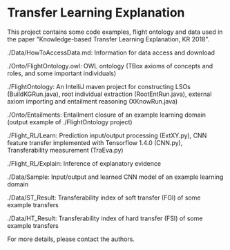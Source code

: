# Transfer Learning Explanation

This project contains some code examples, flight ontology and data used in the paper "Knowledge-based Transfer Learning Explanation, KR 2018".

./Data/HowToAccessData.md: Information for data access and download

./Onto/FlightOntology.owl: OWL ontology (TBox axioms of concepts and roles, and some important individuals)

./FlightOntology: An IntelliJ maven project for constructing LSOs (BuildKGRun.java), root individual extraction (RootEntRun.java), external axiom importing and entailment reasoning (XKnowRun.java)

./Onto/Entailments: Entailment closure of an example learning domain (output example of ./FlightOntology project)

./Flight_RL/Learn: Prediction input/output processing (ExtXY.py), CNN feature transfer implemented with Tensorflow 1.4.0 (CNN.py), Transferability measurement (TraEva.py) 

./Flight_RL/Explain: Inference of explanatory evidence

./Data/Sample: Input/output and learned CNN model of an example learning domain

./Data/ST_Result: Transferability index of soft transfer (FGI) of some example transfers

./Data/HT_Result: Transferability index of hard transfer (FSI) of some example transfers

For more details, please contact the authors.

